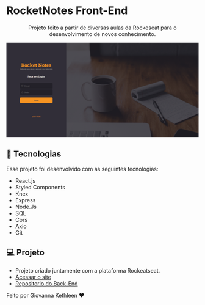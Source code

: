 # RocketNotes Front-End

<p align="center">
 Projeto feito a partir de diversas aulas da Rockeseat para o desenvolvimento de novos conhecimento. 
</p>

<p align="center">
  <img alt="projeto notes" src="rockeatnotes.png">
</p>

## 🚀 Tecnologias
Esse projeto foi desenvolvido com as seguintes tecnologias:
- React.js
- Styled Components
- Knex
- Express
- Node.Js
- SQL
- Cors
- Axio
- Git

## 💻 Projeto
- Projeto criado juntamente com a plataforma Rockeatseat.
- [Acessar o site](https://giovannakethleen-notes.netlify.app/)
- [Repositorio do Back-End](https://github.com/giovannakethleen/RocketNotes-API)



<p> Feito por Giovanna Kethleen ♥ </p>

